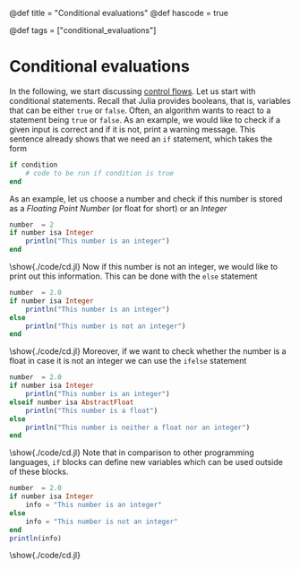 @def title = "Conditional evaluations"
@def hascode = true

@def tags = ["conditional_evaluations"]

# Conditional evaluations
In the following, we start discussing [control flows](https://docs.julialang.org/en/v1/manual/control-flow/#Control-Flow). Let us start with conditional statements.
Recall that Julia provides booleans, that is, variables that can be either `true` or `false`. Often, an algorithm wants to react to a statement being `true` or `false`. As an example, we would like to check if a given input is correct and if it is not, print a warning message. This sentence already shows that we need an `if` statement, which takes the form
```julia
if condition
    # code to be run if condition is true
end
```
As an example, let us choose a number and check if this number is stored as a *Floating Point Number* (or float for short) or an *Integer*
```julia:./code/cd.jl
number  = 2
if number isa Integer
    println("This number is an integer")
end
```
\show{./code/cd.jl}
Now if this number is not an integer, we would like to print out this information. This can be done with the `else` statement
```julia:./code/cd.jl
number  = 2.0
if number isa Integer
    println("This number is an integer")
else
    println("This number is not an integer")
end
```
\show{./code/cd.jl}
Moreover, if we want to check whether the number is a float in case it is not an integer we can use the `ifelse` statement
```julia:./code/cd.jl
number  = 2.0
if number isa Integer
    println("This number is an integer")
elseif number isa AbstractFloat
    println("This number is a float")
else
    println("This number is neither a float nor an integer")
end
```
\show{./code/cd.jl}
Note that in comparison to other programming languages, `if` blocks can define new variables which can be used outside of these blocks.
```julia:./code/cd.jl
number  = 2.0
if number isa Integer
    info = "This number is an integer"
else
    info = "This number is not an integer"
end
println(info)
```
\show{./code/cd.jl}
